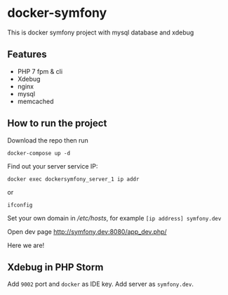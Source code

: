 # docker-symfony
This is docker symfony project with mysql database and xdebug

## Features

- PHP 7 fpm & cli
- Xdebug
- nginx
- mysql
- memcached

## How to run the project

Download the repo then run

` docker-compose up -d `

Find out your server service IP:

`docker exec dockersymfony_server_1 ip addr`

or

`ifconfig`

Set your own domain in _/etc/hosts_, for example `[ip address] symfony.dev`

Open dev page http://symfony.dev:8080/app_dev.php/

Here we are!

## Xdebug in PHP Storm

Add `9002` port and `docker` as IDE key. Add server as `symfony.dev`.
